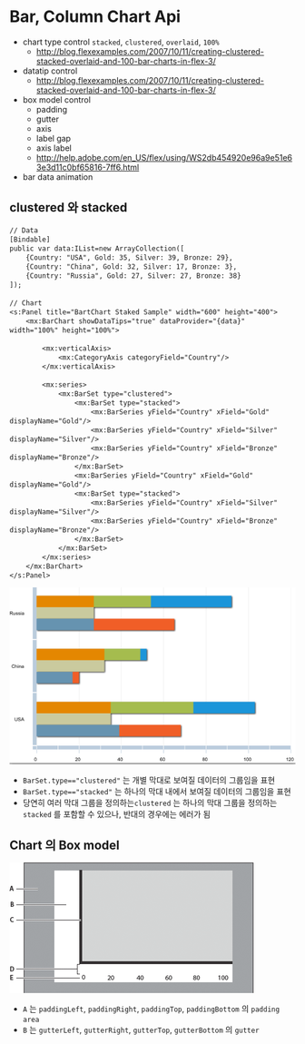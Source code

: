 # Bar, Column Chart Api

- chart type control `stacked`, `clustered`, `overlaid`, `100%`
	- <http://blog.flexexamples.com/2007/10/11/creating-clustered-stacked-overlaid-and-100-bar-charts-in-flex-3/>
- datatip control
	- <http://blog.flexexamples.com/2007/10/11/creating-clustered-stacked-overlaid-and-100-bar-charts-in-flex-3/>
- box model control
	- padding
	- gutter
	- axis
	- label gap
	- axis label
	- <http://help.adobe.com/en_US/flex/using/WS2db454920e96a9e51e63e3d11c0bf65816-7ff6.html>
- bar data animation

## clustered 와 stacked

	// Data
	[Bindable]
	public var data:IList=new ArrayCollection([
		{Country: "USA", Gold: 35, Silver: 39, Bronze: 29}, 
		{Country: "China", Gold: 32, Silver: 17, Bronze: 3},
		{Country: "Russia", Gold: 27, Silver: 27, Bronze: 38}
	]);

	// Chart
	<s:Panel title="BartChart Staked Sample" width="600" height="400">
		<mx:BarChart showDataTips="true" dataProvider="{data}" width="100%" height="100%">

			<mx:verticalAxis>
				<mx:CategoryAxis categoryField="Country"/>
			</mx:verticalAxis>

			<mx:series>
				<mx:BarSet type="clustered">
					<mx:BarSet type="stacked">
						<mx:BarSeries yField="Country" xField="Gold" displayName="Gold"/>
						<mx:BarSeries yField="Country" xField="Silver" displayName="Silver"/>
						<mx:BarSeries yField="Country" xField="Bronze" displayName="Bronze"/>
					</mx:BarSet>
					<mx:BarSeries yField="Country" xField="Gold" displayName="Gold"/>
					<mx:BarSet type="stacked">
						<mx:BarSeries yField="Country" xField="Silver" displayName="Silver"/>
						<mx:BarSeries yField="Country" xField="Bronze" displayName="Bronze"/>
					</mx:BarSet>
				</mx:BarSet>
			</mx:series>
		</mx:BarChart>
	</s:Panel>

![series](images/Stacked.png)

- `BarSet.type=="clustered"` 는 개별 막대로 보여질 데이터의 그룹임을 표현
- `BarSet.type=="stacked"` 는 하나의 막대 내에서 보여질 데이터의 그룹임을 표현
- 당연히 여러 막대 그룹을 정의하는`clustered` 는 하나의 막대 그룹을 정의하는 `stacked` 를 포함할 수 있으나, 반대의 경우에는 에러가 됨

## Chart 의 Box model

![box model](images/ChartBoxModel.png)

- `A` 는 `paddingLeft`, `paddingRight`, `paddingTop`, `paddingBottom` 의 `padding area`
- `B` 는 `gutterLeft`, `gutterRight`, `gutterTop`, `gutterBottom` 의 `gutter`